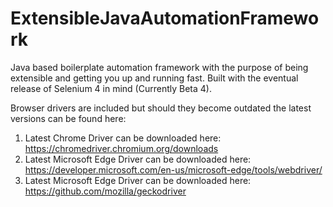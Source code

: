 # ExtensibleJavaAutomationFramework
Java based boilerplate automation framework with the purpose of being extensible and getting you up and running fast. Built with the eventual release of Selenium 4 in mind (Currently Beta 4).

Browser drivers are included but should they become outdated the latest versions can be found here:
1. Latest Chrome Driver can be downloaded here: 
https://chromedriver.chromium.org/downloads
2. Latest Microsoft Edge Driver can be downloaded here: 
https://developer.microsoft.com/en-us/microsoft-edge/tools/webdriver/
3. Latest Microsoft Edge Driver can be downloaded here: 
https://github.com/mozilla/geckodriver
